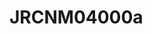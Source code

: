 <a name="material" />

# JRCNM04000a
<script type="application/ld+json">
  {
    "@context": "https://schema.org/",
    "@type": "ChemicalSubstance",
    "http://purl.org/dc/terms/conformsTo":
      {
        "@type": "CreativeWork",
        "@id": "https://bioschemas.org/profiles/ChemicalSubstance/0.4-RELEASE/"
      },
    "@id": "https://egonw.github.io/nanowiki/nanowiki393.html#material",
    "name": "JRCNM04000a",
    "sameAs: "http://127.0.0.1/mediawiki/index.php/Special:URIResolver/JRCNM04000a"
  }
</script>

